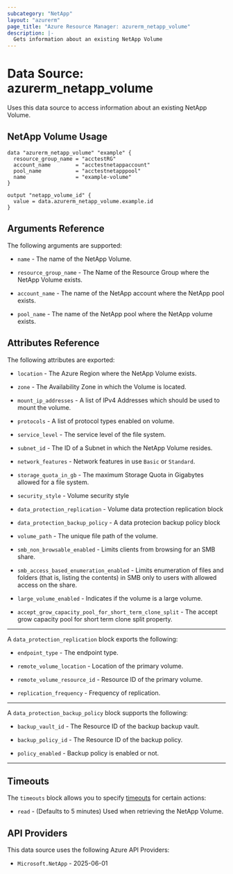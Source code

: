 ```yaml
---
subcategory: "NetApp"
layout: "azurerm"
page_title: "Azure Resource Manager: azurerm_netapp_volume"
description: |-
  Gets information about an existing NetApp Volume
---
```


# Data Source: azurerm_netapp_volume

Uses this data source to access information about an existing NetApp Volume.

## NetApp Volume Usage

```hcl
data "azurerm_netapp_volume" "example" {
  resource_group_name = "acctestRG"
  account_name        = "acctestnetappaccount"
  pool_name           = "acctestnetapppool"
  name                = "example-volume"
}

output "netapp_volume_id" {
  value = data.azurerm_netapp_volume.example.id
}
```

## Arguments Reference

The following arguments are supported:

* `name` - The name of the NetApp Volume.

* `resource_group_name` - The Name of the Resource Group where the NetApp Volume exists.

* `account_name` - The name of the NetApp account where the NetApp pool exists.

* `pool_name` - The name of the NetApp pool where the NetApp volume exists.

## Attributes Reference

The following attributes are exported:

* `location` - The Azure Region where the NetApp Volume exists.
  
* `zone` - The Availability Zone in which the Volume is located.

* `mount_ip_addresses` - A list of IPv4 Addresses which should be used to mount the volume.

* `protocols` - A list of protocol types enabled on volume.

* `service_level` - The service level of the file system.

* `subnet_id` - The ID of a Subnet in which the NetApp Volume resides.

* `network_features` - Network features in use `Basic` or `Standard`.
  
* `storage_quota_in_gb` - The maximum Storage Quota in Gigabytes allowed for a file system.

* `security_style` - Volume security style

* `data_protection_replication` - Volume data protection replication block

* `data_protection_backup_policy` - A data protecion backup policy block

* `volume_path` - The unique file path of the volume.

* `smb_non_browsable_enabled` - Limits clients from browsing for an SMB share.

* `smb_access_based_enumeration_enabled` - Limits enumeration of files and folders (that is, listing the contents) in SMB only to users with allowed access on the share.

* `large_volume_enabled` - Indicates if the volume is a large volume.

* `accept_grow_capacity_pool_for_short_term_clone_split` - The accept grow capacity pool for short term clone split property.

---

A `data_protection_replication` block exports the following:

* `endpoint_type` - The endpoint type.

* `remote_volume_location` - Location of the primary volume.

* `remote_volume_resource_id` - Resource ID of the primary volume.

* `replication_frequency` - Frequency of replication.

---

A `data_protection_backup_policy` block supports the following:

* `backup_vault_id` - The Resource ID of the backup backup vault.

* `backup_policy_id` - The Resource ID of the backup policy.

* `policy_enabled` - Backup policy is enabled or not.

---

## Timeouts

The `timeouts` block allows you to specify [timeouts](https://developer.hashicorp.com/terraform/language/resources/configure#define-operation-timeouts) for certain actions:

* `read` - (Defaults to 5 minutes) Used when retrieving the NetApp Volume.

## API Providers
<!-- This section is generated, changes will be overwritten -->
This data source uses the following Azure API Providers:

* `Microsoft.NetApp` - 2025-06-01
